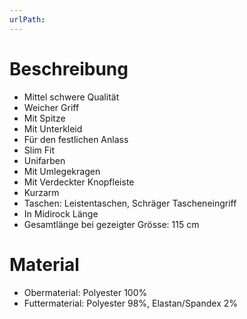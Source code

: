 ```yaml
---
urlPath:
---
```

# Beschreibung
- Mittel schwere Qualität
- Weicher Griff
- Mit Spitze
- Mit Unterkleid
- Für den festlichen Anlass
- Slim Fit
- Unifarben
- Mit Umlegekragen
- Mit Verdeckter Knopfleiste
- Kurzarm
- Taschen: Leistentaschen, Schräger Tascheneingriff
- In Midirock Länge
- Gesamtlänge bei gezeigter Grösse: 115 cm

# Material
- Obermaterial: Polyester 100%
- Futtermaterial: Polyester 98%, Elastan/Spandex 2%
